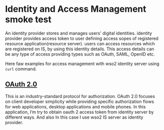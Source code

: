 # Identity and Access Management smoke test
An identity provider stores and manages users' digital identities. identity provider provides access token to user defining access sopes of registered resource application(resource server). users can access resources which are registered on IS, by using this identity details. This access details can be any type of access providing types such as OAuth, SAML, OpenID etc. 

Here faw examples for access management with wso2 identity server using ```curl``` command. 

## [OAuth 2.0 ](https://github.com/Chathurangap688/identity-and-access-management-smoke-test-application/tree/main/OAuth%202.0)
This is an industry-standard protocol for authorization. OAuth 2.0 focuses on client developer simplicity while providing specific authorization flows for web applications, desktop applications and mobile phones.
	In this application, I’m try to obtain oauth 2 access token from identity server by different ways. And also In this case I use wso2 IS server as identity provider. 
